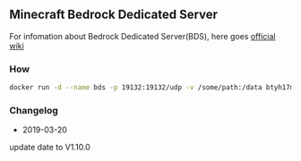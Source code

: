 ## Minecraft Bedrock Dedicated Server

For infomation about Bedrock Dedicated Server(BDS), here goes [official wiki](https://minecraft.gamepedia.com/Bedrock_Dedicated_Server)

### How

``` sh
docker run -d --name bds -p 19132:19132/udp -v /some/path:/data btyh17mxy/minecraft-bedrock start
```

### Changelog

- 2019-03-20

update date to V1.10.0
